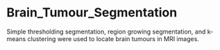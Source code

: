 # Brain_Tumour_Segmentation
Simple thresholding segmentation, region growing segmentation, and k-means clustering were used to locate brain tumours in MRI images.

